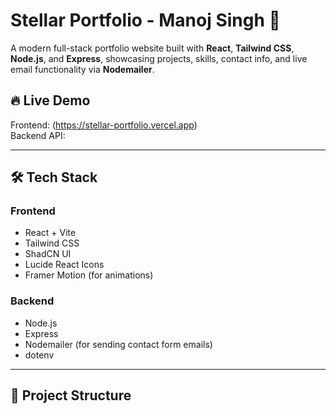 # Stellar Portfolio - Manoj Singh 🚀

A modern full-stack portfolio website built with **React**, **Tailwind CSS**, **Node.js**, and **Express**, showcasing projects, skills, contact info, and live email functionality via **Nodemailer**.

## 🔥 Live Demo

Frontend: (https://stellar-portfolio.vercel.app)  
Backend API:

---

## 🛠 Tech Stack

### Frontend

- React + Vite
- Tailwind CSS
- ShadCN UI
- Lucide React Icons
- Framer Motion (for animations)

### Backend

- Node.js
- Express
- Nodemailer (for sending contact form emails)
- dotenv

---

## 📁 Project Structure
